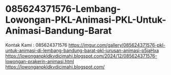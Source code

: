 # 085624371576-Lembang-Lowongan-PKL-Animasi-PKL-Untuk-Animasi-Bandung-Barat
Kontak Kami : 085624371576  https://imgur.com/gallery/085624371576-pkl-untuk-animasi-di-lembang-bandung-barat-pkl-jurusan-animasi-p5jaHxa  https://lowonganpkldkvdicimahi.blogspot.com/2024/12/085624371576-lowongan-prakerin-animasi.html  https://lowonganpkldkvdicimahi.blogspot.com/
